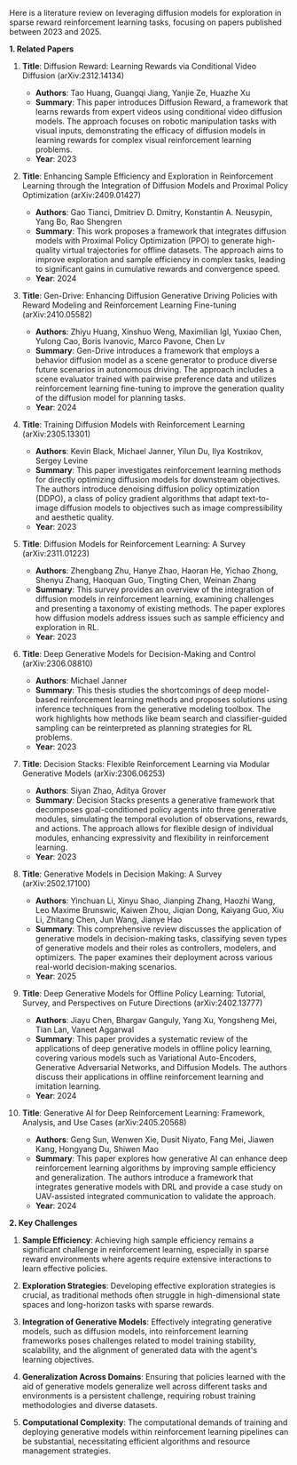 Here is a literature review on leveraging diffusion models for exploration in sparse reward reinforcement learning tasks, focusing on papers published between 2023 and 2025.

**1. Related Papers**

1. **Title**: Diffusion Reward: Learning Rewards via Conditional Video Diffusion (arXiv:2312.14134)
   - **Authors**: Tao Huang, Guangqi Jiang, Yanjie Ze, Huazhe Xu
   - **Summary**: This paper introduces Diffusion Reward, a framework that learns rewards from expert videos using conditional video diffusion models. The approach focuses on robotic manipulation tasks with visual inputs, demonstrating the efficacy of diffusion models in learning rewards for complex visual reinforcement learning problems.
   - **Year**: 2023

2. **Title**: Enhancing Sample Efficiency and Exploration in Reinforcement Learning through the Integration of Diffusion Models and Proximal Policy Optimization (arXiv:2409.01427)
   - **Authors**: Gao Tianci, Dmitriev D. Dmitry, Konstantin A. Neusypin, Yang Bo, Rao Shengren
   - **Summary**: This work proposes a framework that integrates diffusion models with Proximal Policy Optimization (PPO) to generate high-quality virtual trajectories for offline datasets. The approach aims to improve exploration and sample efficiency in complex tasks, leading to significant gains in cumulative rewards and convergence speed.
   - **Year**: 2024

3. **Title**: Gen-Drive: Enhancing Diffusion Generative Driving Policies with Reward Modeling and Reinforcement Learning Fine-tuning (arXiv:2410.05582)
   - **Authors**: Zhiyu Huang, Xinshuo Weng, Maximilian Igl, Yuxiao Chen, Yulong Cao, Boris Ivanovic, Marco Pavone, Chen Lv
   - **Summary**: Gen-Drive introduces a framework that employs a behavior diffusion model as a scene generator to produce diverse future scenarios in autonomous driving. The approach includes a scene evaluator trained with pairwise preference data and utilizes reinforcement learning fine-tuning to improve the generation quality of the diffusion model for planning tasks.
   - **Year**: 2024

4. **Title**: Training Diffusion Models with Reinforcement Learning (arXiv:2305.13301)
   - **Authors**: Kevin Black, Michael Janner, Yilun Du, Ilya Kostrikov, Sergey Levine
   - **Summary**: This paper investigates reinforcement learning methods for directly optimizing diffusion models for downstream objectives. The authors introduce denoising diffusion policy optimization (DDPO), a class of policy gradient algorithms that adapt text-to-image diffusion models to objectives such as image compressibility and aesthetic quality.
   - **Year**: 2023

5. **Title**: Diffusion Models for Reinforcement Learning: A Survey (arXiv:2311.01223)
   - **Authors**: Zhengbang Zhu, Hanye Zhao, Haoran He, Yichao Zhong, Shenyu Zhang, Haoquan Guo, Tingting Chen, Weinan Zhang
   - **Summary**: This survey provides an overview of the integration of diffusion models in reinforcement learning, examining challenges and presenting a taxonomy of existing methods. The paper explores how diffusion models address issues such as sample efficiency and exploration in RL.
   - **Year**: 2023

6. **Title**: Deep Generative Models for Decision-Making and Control (arXiv:2306.08810)
   - **Authors**: Michael Janner
   - **Summary**: This thesis studies the shortcomings of deep model-based reinforcement learning methods and proposes solutions using inference techniques from the generative modeling toolbox. The work highlights how methods like beam search and classifier-guided sampling can be reinterpreted as planning strategies for RL problems.
   - **Year**: 2023

7. **Title**: Decision Stacks: Flexible Reinforcement Learning via Modular Generative Models (arXiv:2306.06253)
   - **Authors**: Siyan Zhao, Aditya Grover
   - **Summary**: Decision Stacks presents a generative framework that decomposes goal-conditioned policy agents into three generative modules, simulating the temporal evolution of observations, rewards, and actions. The approach allows for flexible design of individual modules, enhancing expressivity and flexibility in reinforcement learning.
   - **Year**: 2023

8. **Title**: Generative Models in Decision Making: A Survey (arXiv:2502.17100)
   - **Authors**: Yinchuan Li, Xinyu Shao, Jianping Zhang, Haozhi Wang, Leo Maxime Brunswic, Kaiwen Zhou, Jiqian Dong, Kaiyang Guo, Xiu Li, Zhitang Chen, Jun Wang, Jianye Hao
   - **Summary**: This comprehensive review discusses the application of generative models in decision-making tasks, classifying seven types of generative models and their roles as controllers, modelers, and optimizers. The paper examines their deployment across various real-world decision-making scenarios.
   - **Year**: 2025

9. **Title**: Deep Generative Models for Offline Policy Learning: Tutorial, Survey, and Perspectives on Future Directions (arXiv:2402.13777)
   - **Authors**: Jiayu Chen, Bhargav Ganguly, Yang Xu, Yongsheng Mei, Tian Lan, Vaneet Aggarwal
   - **Summary**: This paper provides a systematic review of the applications of deep generative models in offline policy learning, covering various models such as Variational Auto-Encoders, Generative Adversarial Networks, and Diffusion Models. The authors discuss their applications in offline reinforcement learning and imitation learning.
   - **Year**: 2024

10. **Title**: Generative AI for Deep Reinforcement Learning: Framework, Analysis, and Use Cases (arXiv:2405.20568)
    - **Authors**: Geng Sun, Wenwen Xie, Dusit Niyato, Fang Mei, Jiawen Kang, Hongyang Du, Shiwen Mao
    - **Summary**: This paper explores how generative AI can enhance deep reinforcement learning algorithms by improving sample efficiency and generalization. The authors introduce a framework that integrates generative models with DRL and provide a case study on UAV-assisted integrated communication to validate the approach.
    - **Year**: 2024

**2. Key Challenges**

1. **Sample Efficiency**: Achieving high sample efficiency remains a significant challenge in reinforcement learning, especially in sparse reward environments where agents require extensive interactions to learn effective policies.

2. **Exploration Strategies**: Developing effective exploration strategies is crucial, as traditional methods often struggle in high-dimensional state spaces and long-horizon tasks with sparse rewards.

3. **Integration of Generative Models**: Effectively integrating generative models, such as diffusion models, into reinforcement learning frameworks poses challenges related to model training stability, scalability, and the alignment of generated data with the agent's learning objectives.

4. **Generalization Across Domains**: Ensuring that policies learned with the aid of generative models generalize well across different tasks and environments is a persistent challenge, requiring robust training methodologies and diverse datasets.

5. **Computational Complexity**: The computational demands of training and deploying generative models within reinforcement learning pipelines can be substantial, necessitating efficient algorithms and resource management strategies. 